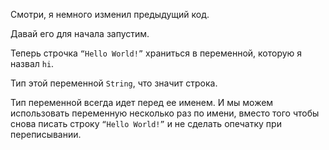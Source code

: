 Смотри, я немного изменил предыдущий код.

Давай его для начала запустим.

Теперь строчка `“Hello World!”` храниться в переменной, которую я назвал `hi`.

Тип этой переменной `String`, что значит строка.

Тип переменной всегда идет перед ее именем.
И мы можем использовать переменную несколько раз по имени,
вместо того чтобы снова писать строку `“Hello World!”` и не сделать опечатку при переписывании.